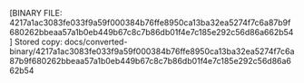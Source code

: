[BINARY FILE: 4217a1ac3083fe033f9a59f000384b76ffe8950ca13ba32ea5274f7c6a87b9f680262bbeaa57a1b0eb449b67c8c7b86db01f4e7c185e292c56d86a662b54]
Stored copy: docs/converted-binary/4217a1ac3083fe033f9a59f000384b76ffe8950ca13ba32ea5274f7c6a87b9f680262bbeaa57a1b0eb449b67c8c7b86db01f4e7c185e292c56d86a662b54
